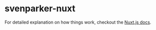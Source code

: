 # svenparker-nuxt

For detailed explanation on how things work, checkout the [Nuxt.js docs](https://github.com/nuxt/nuxt.js).
